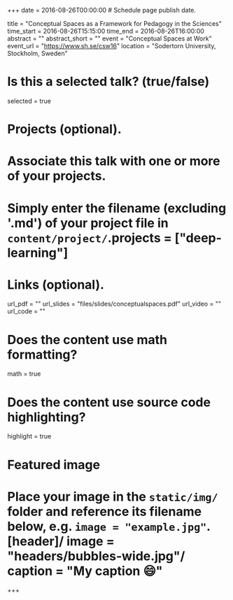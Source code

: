 +++
date = 2016-08-26T00:00:00  # Schedule page publish date.

title = "Conceptual Spaces as a Framework for Pedagogy in the Sciences"
time_start = 2016-08-26T15:15:00
time_end = 2016-08-26T16:00:00
abstract = ""
abstract_short = ""
event = "Conceptual Spaces at Work"
event_url = "https://www.sh.se/csw16"
location = "Sodertorn University, Stockholm, Sweden"

# Is this a selected talk? (true/false)
selected = true

# Projects (optional).
#   Associate this talk with one or more of your projects.
#   Simply enter the filename (excluding '.md') of your project file in `content/project/`.projects = ["deep-learning"]

# Links (optional).
url_pdf = ""
url_slides = "files/slides/conceptualspaces.pdf"
url_video = ""
url_code = ""

# Does the content use math formatting?
math = true

# Does the content use source code highlighting?
highlight = true

# Featured image
# Place your image in the `static/img/` folder and reference its filename below, e.g. `image = "example.jpg"`.[header]/ image = "headers/bubbles-wide.jpg"/ caption = "My caption :smile:"

+++